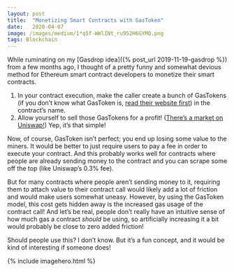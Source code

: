 ```yaml
---
layout:	post
title:	"Monetizing Smart Contracts with GasToken"
date:	2020-04-07
image: /images/medium/1*q5f-WWlINt_ru952H6GYMQ.png
tags: Blockchain
---
```


While ruminating on my [Gasdrop idea]({% post_url 2019-11-19-gasdrop %}) from a few months ago, I thought of a pretty funny and somewhat devious method for Ethereum smart contract developers to monetize their smart contracts.

1. In your contract execution, make the caller create a bunch of GasTokens (if you don’t know what GasToken is, [read their website first](https://gastoken.io/)) in the contract’s name.
2. Allow yourself to sell those GasTokens for a profit! ([There’s a market on Uniswap!](https://uniswap.info/token/0x0000000000b3f879cb30fe243b4dfee438691c04))
Yep, it’s that simple!

Now, of course, GasToken isn’t perfect; you end up losing some value to the miners. It would be better to just require users to pay a fee in order to execute your contract. And this probably works well for contracts where people are already sending money to the contract and you can scrape some off the top (like Uniswap’s 0.3% fee).

But for many contracts where people aren’t sending money to it, requiring them to attach value to their contract call would likely add a lot of friction and would make users somewhat uneasy. However, by using the GasToken model, this cost gets hidden away is the increased gas usage of the contract call! And let’s be real, people don’t really have an intuitive sense of how much gas a contract *should* be using, so artificially increasing it a bit would probably be close to zero added friction!

Should people use this? I don’t know. But it’s a fun concept, and it would be kind of interesting if someone does!

{% include imagehero.html %}